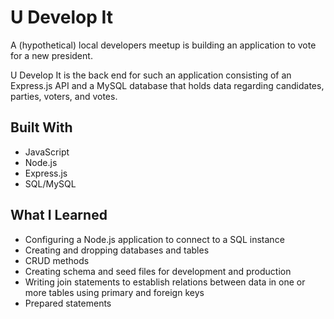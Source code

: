 # U Develop It

A (hypothetical) local developers meetup is building an application to vote for a new president. 

U Develop It is the back end for such an application consisting of an Express.js API and a MySQL database that holds data regarding candidates, parties, voters, and votes.


## Built With
* JavaScript
* Node.js
* Express.js
* SQL/MySQL


## What I Learned
* Configuring a Node.js application to connect to a SQL instance
* Creating and dropping databases and tables
* CRUD methods
* Creating schema and seed files for development and production
* Writing join statements to establish relations between data in one or more tables using primary and foreign keys
* Prepared statements
